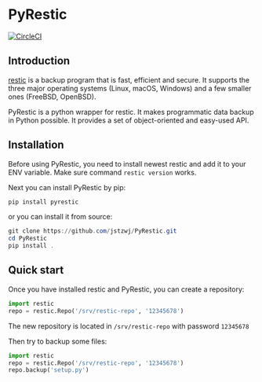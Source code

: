# PyRestic

[![CircleCI](https://circleci.com/gh/mtlynch/pyrestic.svg?style=svg)](https://circleci.com/gh/mtlynch/pyrestic)

## Introduction

[restic](https://github.com/restic/restic) is a backup program that is fast, efficient and secure. It supports the three major operating systems (Linux, macOS, Windows) and a few smaller ones (FreeBSD, OpenBSD).

PyRestic is a python wrapper for restic. It makes programmatic data backup in Python possible. It provides a set of object-oriented and easy-used API.

## Installation

Before using PyRestic, you need to install newest restic and add it to your ENV variable. Make sure command `restic version` works.

Next you can install PyRestic by pip:

```powershell
pip install pyrestic
```

or you can install it from source:

```powershell
git clone https://github.com/jstzwj/PyRestic.git
cd PyRestic
pip install .
```

## Quick start

Once you have installed restic and PyRestic, you can create a repository:

```python
import restic
repo = restic.Repo('/srv/restic-repo', '12345678')
```

The new repository is located in `/srv/restic-repo` with password `12345678`

Then try to backup some files:

```python
import restic
repo = restic.Repo('/srv/restic-repo', '12345678')
repo.backup('setup.py')
```
